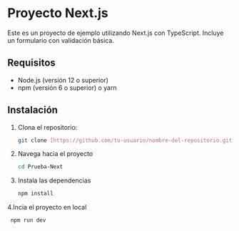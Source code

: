 # Proyecto Next.js

Este es un proyecto de ejemplo utilizando Next.js con TypeScript. Incluye un formulario con validación básica.

## Requisitos

- Node.js (versión 12 o superior)
- npm (versión 6 o superior) o yarn

## Instalación

1. Clona el repositorio:

   ```bash
   git clone [https://github.com/tu-usuario/nombre-del-repositorio.git](https://github.com/Brianelmo/Prueba-Next)

2. Navega hacia el proyecto

   ```bash
   cd Prueba-Next

3. Instala las dependencias
    ```bash
   npm install

4.Incia el proyecto en local
  ```bash
   npm run dev 
  
